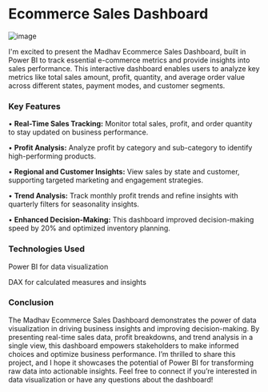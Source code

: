# Ecommerce Sales Dashboard
![image](https://github.com/user-attachments/assets/14415beb-748e-4f5c-863f-7425c5eadfba)

I'm excited to present the Madhav Ecommerce Sales Dashboard, built in Power BI to track essential e-commerce metrics and provide insights into sales performance. This interactive dashboard enables users to analyze key metrics like total sales amount, profit, quantity, and average order value across different states, payment modes, and customer segments.

### Key Features
• **Real-Time Sales Tracking:** Monitor total sales, profit, and order quantity to stay updated on business performance.

• **Profit Analysis:** Analyze profit by category and sub-category to identify high-performing products.

• **Regional and Customer Insights:** View sales by state and customer, supporting targeted marketing and engagement strategies.

• **Trend Analysis:** Track monthly profit trends and refine insights with quarterly filters for seasonality insights.

• **Enhanced Decision-Making:** This dashboard improved decision-making speed by 20% and optimized inventory planning.


### Technologies Used
Power BI for data visualization

DAX for calculated measures and insights

### Conclusion
The Madhav Ecommerce Sales Dashboard demonstrates the power of data visualization in driving business insights and improving decision-making. By presenting real-time sales data, profit breakdowns, and trend analysis in a single view, this dashboard empowers stakeholders to make informed choices and optimize business performance. I’m thrilled to share this project, and I hope it showcases the potential of Power BI for transforming raw data into actionable insights. Feel free to connect if you’re interested in data visualization or have any questions about the dashboard!
